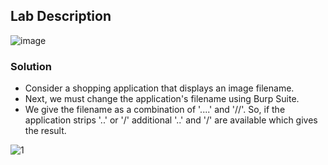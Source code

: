##  Lab Description

![image](https://github.com/rahulr98/Portswigger_LABs/assets/116432525/404f124f-e7bf-4267-8099-5700e508200b)

### Solution

  -  Consider a shopping application that displays an image filename.
  -  Next, we must change the application's filename using Burp Suite.
  -  We give the filename as a combination of '....' and '//'. So, if the application strips '..' or '/' additional '..' and '/' are available which gives the result.
 
![1](https://github.com/rahulr98/Portswigger_LABs/assets/116432525/5e59c3af-5e73-4285-a54e-5f174b5eca95)


